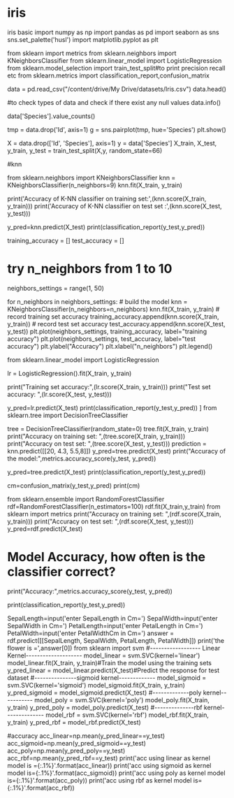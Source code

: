 # iris
iris basic
import numpy as np
import pandas as pd
import seaborn as sns
sns.set_palette('husl')
import matplotlib.pyplot as plt

from sklearn import metrics
from sklearn.neighbors import KNeighborsClassifier
from sklearn.linear_model import LogisticRegression
from sklearn.model_selection import train_test_split#to print precision recall etc
from sklearn.metrics import classification_report,confusion_matrix

data = pd.read_csv("/content/drive/My Drive/datasets/Iris.csv")
data.head()

#to check types of data and check if there exist any null values
data.info()

data['Species'].value_counts()

tmp = data.drop('Id', axis=1)
g = sns.pairplot(tmp, hue='Species')
plt.show()

X = data.drop(['Id', 'Species'], axis=1)
y = data['Species']
X_train, X_test, y_train, y_test = train_test_split(X,y, random_state=66)

#knn

from sklearn.neighbors import KNeighborsClassifier
knn = KNeighborsClassifier(n_neighbors=9)
knn.fit(X_train, y_train)

print('Accuracy of K-NN classifier on training set:',(knn.score(X_train, y_train)))
print('Accuracy of K-NN classifier on test set    :',(knn.score(X_test, y_test)))

y_pred=knn.predict(X_test)
print(classification_report(y_test,y_pred))

training_accuracy = []
test_accuracy = []
# try n_neighbors from 1 to 10
neighbors_settings = range(1, 50)

for n_neighbors in neighbors_settings:
    # build the model
    knn = KNeighborsClassifier(n_neighbors=n_neighbors)
    knn.fit(X_train, y_train)
    # record training set accuracy
    training_accuracy.append(knn.score(X_train, y_train))
    # record test set accuracy
    test_accuracy.append(knn.score(X_test, y_test))
plt.plot(neighbors_settings, training_accuracy, label="training accuracy")
plt.plot(neighbors_settings, test_accuracy, label="test accuracy")
plt.ylabel("Accuracy")
plt.xlabel("n_neighbors")
plt.legend()

from sklearn.linear_model import LogisticRegression

lr = LogisticRegression().fit(X_train, y_train)

print("Training set accuracy:",(lr.score(X_train, y_train)))
print("Test set accuracy:    ",(lr.score(X_test, y_test)))

y_pred=lr.predict(X_test)
print(classification_report(y_test,y_pred))
]
from sklearn.tree import DecisionTreeClassifier

tree = DecisionTreeClassifier(random_state=0)
tree.fit(X_train, y_train)
print("Accuracy on training set: ",(tree.score(X_train, y_train)))
print("Accuracy on test set:     ",(tree.score(X_test, y_test)))
prediction = knn.predict([[20, 4.3, 5.5,8]])
y_pred=tree.predict(X_test)
print("Accuracy of the model:",metrics.accuracy_score(y_test, y_pred))

y_pred=tree.predict(X_test)
print(classification_report(y_test,y_pred))

cm=confusion_matrix(y_test,y_pred)
print(cm)

from sklearn.ensemble import RandomForestClassifier
rdf=RandomForestClassifier(n_estimators=100)
rdf.fit(X_train,y_train)
from sklearn import metrics
print("Accuracy on training set: ",(rdf.score(X_train, y_train)))
print("Accuracy on test set:     ",(rdf.score(X_test, y_test)))
y_pred=rdf.predict(X_test)
# Model Accuracy, how often is the classifier correct?
print("Accuracy:",metrics.accuracy_score(y_test, y_pred))

print(classification_report(y_test,y_pred))

SepalLength=input('enter SepalLength in Cm=')
SepalWidth=input('enter SepalWidth in Cm=')
PetalLength=input('enter PetalLength in Cm=')
PetalWidth=input('enter PetalWidthCm in Cm=')
answer = rdf.predict([[SepalLength, SepalWidth, PetalLength, PetalWidth]])
print('the flower is =',answer[0])
from sklearn import svm
#------------------ Linear Kernel--------------------
model_linear = svm.SVC(kernel='linear') 
model_linear.fit(X_train, y_train)#Train the model using the training sets
y_pred_linear = model_linear.predict(X_test)#Predict the response for test dataset
#---------------sigmoid kernel-------------
model_sigmoid = svm.SVC(kernel='sigmoid') 
model_sigmoid.fit(X_train, y_train)
y_pred_sigmoid = model_sigmoid.predict(X_test)
#-------------poly kernel-----------
model_poly = svm.SVC(kernel='poly') 
model_poly.fit(X_train, y_train)
y_pred_poly = model_poly.predict(X_test)
#--------------rbf kernel--------------
model_rbf = svm.SVC(kernel='rbf') 
model_rbf.fit(X_train, y_train)
y_pred_rbf = model_rbf.predict(X_test)

#accuracy
acc_linear=np.mean(y_pred_linear==y_test)
acc_sigmoid=np.mean(y_pred_sigmoid==y_test)
acc_poly=np.mean(y_pred_poly==y_test)
acc_rbf=np.mean(y_pred_rbf==y_test)
print('acc using linear as kernel model is ={:.1%}'.format(acc_linear))
print('acc using sigmoid as kernel model is={:.1%}'.format(acc_sigmoid))
print('acc using poly    as kernel model is={:.1%}'.format(acc_poly))
print('acc using rbf     as kernel model is={:.1%}'.format(acc_rbf))
